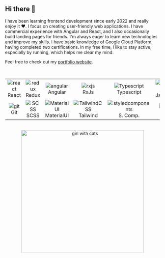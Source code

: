 ## Hi there 👋


I have been learning frontend development since early 2022 and really enjoy it ❤️. I focus on creating user-friendly web applications. I have commercial experience with Angular and React, and I also occasionally build landing pages for friends. I'm always eager to learn new technologies and improve my skills. I have basic knowledge of Google Cloud Platform, having completed two certifications. In my free time, I like to stay active, especially by running, which helps me clear my mind. 

Feel free to check out my [portfolio website](https://annakrolikowska.github.io/portfolio/).

  <br>

<div style="display: flex; align-items: flex-start; align: center">
    <table align="center" >
  <tr>
     <td align="center"  width="88">
         <img src="https://skillicons.dev/icons?i=react" alt="react" />
      <br> React
    </td>
    <td align="center" width="88">
        <img src="https://skillicons.dev/icons?i=redux" alt="redux" />
      <br>Redux
    </td>
<td align="center" width="88">
        <img src="https://skillicons.dev/icons?i=angular" alt="angular" />
      <br>Angular
    </td>
    <td align="center" width="88">
        <img src="https://skillicons.dev/icons?i=rxjs" alt="rxjs" />
      <br>RxJs
    </td>
    <td align="center" width="88">
      <img src="https://skillicons.dev/icons?i=typescript" alt="Typescript" />
      <br>Typescript
    </td>
    <td align="center" width="88">
       <img src="https://skillicons.dev/icons?i=javascript" alt="Javascript" />
      <br>Javascritpt
    </td>
    <td align="center" width="88">
       <img src="https://skillicons.dev/icons?i=html" alt="HTML" />
      <br>HTML
      </td>
    <td align="center" width="88">
      <img src="https://skillicons.dev/icons?i=css" alt="CSS" />
      <br>CSS
    </td>
 
 
  </tr>
      <td align="center"  width="88">
        <img src="https://skillicons.dev/icons?i=git" alt="git" />
      <br>Git
    </td>
     <td align="center" width="88"> 
       <img src="https://skillicons.dev/icons?i=scss" alt="SCSS" />
      <br>SCSS
    </td>
    <td align="center" width="88">
          <img src="https://skillicons.dev/icons?i=materialui" alt="MaterialUI" />
      <br>MaterialUI
    </td>
      <td align="center" width="88">
        <img src="https://skillicons.dev/icons?i=tailwindcss" alt="TailwindCSS" />
      <br>Tailwind
    </td>
      </td>
      <td align="center" width="88">
           <img src="https://skillicons.dev/icons?i=styledcomponents" alt="styledcomponents" />
      <br>S. Comp.
     </td>
  <td align="center" width="88">
        <img src="https://skillicons.dev/icons?i=figma" alt="figma" />
      <br>Figma
     </td>
        <td align="center" width="88">
    <img src="https://skillicons.dev/icons?i=nodejs" alt="Node.js" />
      <br>Node.js
    </td>
    <td align="center" width="88">
     <img src="https://skillicons.dev/icons?i=mongodb" alt="MongoDB" />
      <br>MongoDB
    </td>
</table>
</div>
 <br>
 <div align="center">
<img src="https://i.ibb.co/9HwDSrWS/image-46-1.png" alt="girl with cats" width="400px" />
</div>
